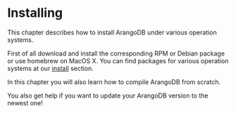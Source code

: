Installing
==========

This chapter describes how to install ArangoDB under various operation systems.

First of all download and install the corresponding RPM or Debian package or use homebrew on MacOS X.
You can find packages for various operation systems at our [install](https://www.arangodb.com/download) section.

In this chapter you will also learn how to compile ArangoDB from scratch.

You also get help if you want to update your ArangoDB version to the newest one!
